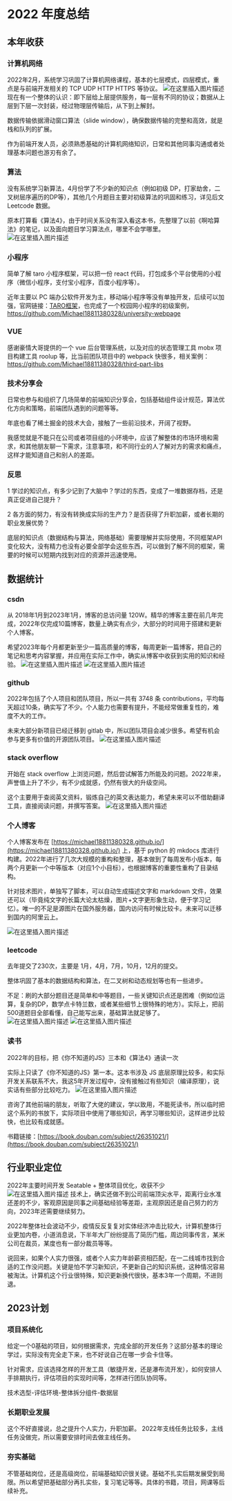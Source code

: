 # 2022 年度总结
## 本年收获
### 计算机网络
2022年2月，系统学习巩固了计算机网络课程，基本的七层模式，四层模式，重点是与前端开发相关的 TCP UDP HTTP HTTPS 等协议。
![在这里插入图片描述](https://img-blog.csdnimg.cn/2328e4931b5e4ebbbc2ec4ddfa3a6772.png#pic_center)
现在有一个整体的认识：即下层给上层提供服务，每一层有不同的协议；数据从上层到下层一次封装，经过物理层传输后，从下到上解封。

数据传输依据滑动窗口算法（slide window），确保数据传输的完整和高效，就是栈和队列的扩展。

作为前端开发人员，必须熟悉基础的计算机网络知识，日常和其他同事沟通或者处理基本问题也游刃有余了。

### 算法
没有系统学习新算法，4月份学了不少新的知识点（例如初级 DP，打家劫舍，二叉树层序遍历的DP等），其他几个月题目主要对初级算法的巩固和练习，详见后文 Leetcode 数据。

原本打算看《算法4》，由于时间关系没有深入看这本书，先整理了以前《啊哈算法》的笔记，以及面向题目学习算法点，哪里不会学哪里。
![在这里插入图片描述](https://img-blog.csdnimg.cn/321d306bab164de58261411a701a4245.png#pic_center)

### 小程序
简单了解 taro 小程序框架，可以把一份 react 代码，打包成多个平台使用的小程序（微信小程序，支付宝小程序，百度小程序等）。

近年主要以 PC 端办公软件开发为主，移动端小程序等没有单独开发，后续可以加强，官网链接：[TARO框架](https://taro-docs.jd.com/docs)，也完成了一个校园网小程序的初级案例，https://github.com/Michael18811380328/university-webpage

### VUE

感谢豪情大哥提供的一个 vue 后台管理系统，以及对应的状态管理工具 mobx 项目构建工具 roolup 等，比当前团队项目中的 webpack 快很多，相关案例：https://github.com/Michael18811380328/third-part-libs

### 技术分享会
日常也参与和组织了几场简单的前端知识分享会，包括基础组件设计规范，算法优化方向和策略，前端团队遇到的问题等等。

年底也看了稀土掘金的技术大会，接触了一些前沿技术，开阔了视野。

我感觉就是不能只在公司或者项目组的小环境中，应该了解整体的市场环境和需求，和其他朋友聊一下需求，注意事项，和不同行业的人了解对方的需求和痛点，这样才能知道自己和别人的差距。

### 反思
1 学过的知识点，有多少记到了大脑中？学过的东西，变成了一堆数据存档，还是真正促进自己提升？

2 各方面的努力，有没有转换成实际的生产力？是否获得了升职加薪，或者长期的职业发展优势？

底层的知识点（数据结构与算法，网络基础）需要理解并实际使用，不同框架API变化较大，没有精力也没有必要全部学会这些东西，可以做到了解不同的框架，需要的时候可以短期内找到对应的资源并迅速使用。

## 数据统计
### csdn
从 2018年1月到2023年1月，博客的总访问量 120W。精华的博客主要在前几年完成，2022年仅完成10篇博客，数量上确实有点少，大部分的时间用于搭建和更新个人博客。

希望2023年每个月都更新至少一篇高质量的博客，每周更新一篇博客，把自己的笔记和思考内容掌握，并应用在实际工作中，确实从博客中收获到实用的知识和经验。
![在这里插入图片描述](https://img-blog.csdnimg.cn/1f79bbc9721e46d28f59a9e884479ffc.png#pic_center)
![在这里插入图片描述](https://img-blog.csdnimg.cn/0ead94a48c594fd6a7efa6ef77036e5a.png#pic_center)

### github

2022年包括了个人项目和团队项目，所以一共有 3748 条 contributions，平均每天超过10条，确实写了不少。个人能力也需要有提升，不能经常做重复性的，难度不大的工作。

未来大部分新项目已经迁移到 gitlab 中，所以团队项目会减少很多。希望有机会参与更多有价值的开源团队项目。
![在这里插入图片描述](https://img-blog.csdnimg.cn/0cc80fe2698d4ac7861577625ff6fe50.png#pic_center)

### stack overflow
开始在 stack overflow 上浏览问题，然后尝试解答力所能及的问题。2022年来，声誉值上升了不少，有不少成就感，仍然有很大的升级空间。

这个主要用于查阅英文资料，锻炼自己的英文表达能力，希望未来可以不借助翻译工具，直接阅读问题，并撰写答案。
![在这里插入图片描述](https://img-blog.csdnimg.cn/c903a48bfe1d4c38934d72661e0303a7.png#pic_center)
### 个人博客
个人博客发布在 [https://michael18811380328.github.io/](https://michael18811380328.github.io/) 上，基于 python 的 mkdocs 库进行构建。2022年进行了几次大规模的重构和整理，基本做到了每周发布小版本，每两个月更新一个中等版本（对应1个小目标），也根据博客的重要性重构了目录结构。

针对技术图片，单独写了脚本，可以自动生成描述文字和 markdown 文件，效果还可以（毕竟纯文字的长篇大论太枯燥，图片+文字更形象生动，便于学习记忆）。唯一的不足是源图片在国外服务器，国内访问有时候比较卡。未来可以迁移到国内的阿里云上。

![在这里插入图片描述](https://img-blog.csdnimg.cn/f86621b269654a3f859ae5599133c697.png#pic_center)

### leetcode
去年提交了230次，主要是 1月，4月，7月，10月，12月的提交。

整体巩固了基本的数据结构和算法，在二叉树和动态规划等也有一些进步。

不足：刷的大部分题目还是简单和中等题目，一些关键知识点还是困难（例如位运算，复杂的DP，数学点卡特兰数，或者某些细节上很特殊的地方）。实际上，把前500道题目全部看懂，自己能写出来，基础算法就足够了。
![在这里插入图片描述](https://img-blog.csdnimg.cn/02b990beee0347e59aff1134c3784a56.png#pic_center)
![在这里插入图片描述](https://img-blog.csdnimg.cn/055be566ce2345d5ab94867270d2ab9f.png#pic_center)

### 读书

2022年的目标，把《你不知道的JS》三本和《算法4》通读一次

实际上只读了《你不知道的JS》第一本。这本书涉及 JS 底层原理比较多，和实际开发关系联系不大，我这5年开发过程中，没有接触过有些知识（编译原理），说实话有些部分比较吃力。
![在这里插入图片描述](https://img-blog.csdnimg.cn/54477325a09f4187b1993a688795b2aa.jpeg#pic_center)

咨询了其他前端的朋友，听取了大佬的建议，学以致用，不能死读书，所以临时把这个系列的书放下，实际项目中使用了哪些知识，再学习哪些知识，这样进步比较快，也比较有成就感。

书籍链接：[https://book.douban.com/subject/26351021/](https://book.douban.com/subject/26351021/)


## 行业职业定位
2022年主要时间开发 Seatable + 整体项目优化，收获不少
![在这里插入图片描述](https://img-blog.csdnimg.cn/fbc6615866dd4c5684b3af9490c874e7.png#pic_center)
技术上，确实还做不到公司前端顶尖水平，距离行业水准还差的不少，客观原因是同事之间基础经验等差距，主观原因还是自己努力的方向，2023年还需要继续努力。

2022年整体社会波动不少，疫情反反复复对实体经济冲击比较大，计算机整体行业更加内卷，小道消息说，下半年大厂纷纷提高了简历门槛，周边同事传言，某米公司在裁员，某度也有一部分裁员等等。

说回来，如果个人实力很强，或者个人实力年龄薪资相匹配，在一二线城市找到合适的工作没问题。关键是怕不学习新知识，不更新自己的知识系统，这种情况容易被淘汰。计算机这个行业很特殊，知识更新换代很快，基本3年一个周期，不进则退。

## 2023计划

### 项目系统化
给定一个0基础的项目，如何根据需求，完成全部的开发任务？这部分基本的理论学过，实际没有完全走下来，也不好说自己在哪一步会卡住等。

针对需求，应该选择怎样的开发工具（敏捷开发，还是瀑布流开发），如何安排人手排期执行，评估项目的实现时间等，怎样进行团队协同等。

技术选型-评估环境-整体拆分组件-数据层

### 长期职业发展

这个不好直接说，总之提升个人实力，升职加薪。 2022年支线任务比较多，主线任务没做完，所以需要安排时间去做主线任务。

### 夯实基础

不管基础岗位，还是高级岗位，前端基础知识很关键。基础不扎实后期发展受到局限。所以希望把基础部分再扎实些，复习笔记等等。具体的书籍，项目，网课等后续补充。

